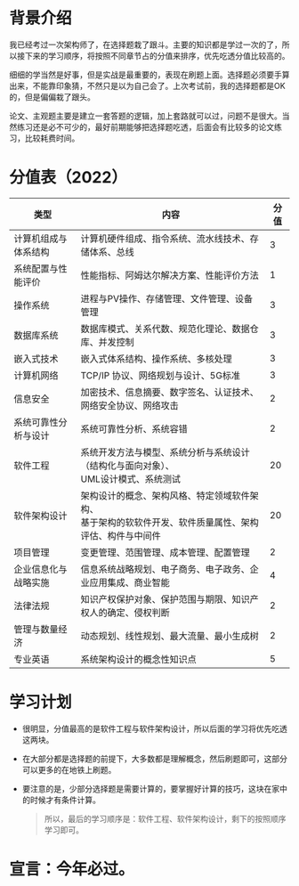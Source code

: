 # 背景介绍

我已经考过一次架构师了，在选择题栽了跟斗。主要的知识都是学过一次的了，所以接下来的学习顺序，将按照不同章节占的分值来排序，优先吃透分值比较高的。

细细的学当然是好事，但是实战是最重要的，表现在刷题上面。选择题必须要手算出来，不能靠印象猜，不然只是以为自己会了。上次考试前，我的选择题都是OK 的，但是偏偏栽了跟头。

论文、主观题主要是建立一套答题的逻辑，加上套路就可以过，问题不是很大。当然练习还是必不可少的，最好前期能够把选择题吃透，后面会有比较多的论文练习，比较耗费时间。

# 分值表（2022）

| 类型                 | 内容                                                                                                         | 分值 |
| -------------------- | ------------------------------------------------------------------------------------------------------------ | ---- |
| 计算机组成与体系结构 | 计算机硬件组成、指令系统、流水线技术、存储体系、总线                                                         | 3    |
| 系统配置与性能评价   | 性能指标、阿姆达尔解决方案、性能评价方法                                                                     | 1    |
| 操作系统             | 进程与PV操作、存储管理、文件管理、设备管理                                                                   | 3    |
| 数据库系统           | 数据库模式、关系代数、规范化理论、数据仓库、并发控制                                                         | 3    |
| 嵌入式技术           | 嵌入式体系结构、操作系统、多核处理                                                                           | 3    |
| 计算机网络           | TCP/IP 协议、网络规划与设计、5G标准                                                                          | 3    |
| 信息安全             | 加密技术、信息摘要、数字签名、认证技术、网络安全协议、网络攻击                                               | 2    |
| 系统可靠性分析与设计 | 系统可靠性分析、系统容错                                                                                     | 2    |
| 软件工程             | 系统开发方法与模型、系统分析与系统设计（结构化与面向对象）、<br />UML设计模式、系统测试                      | 20   |
| 软件架构设计         | 架构设计的概念、架构风格、特定领域软件架构、<br />基于架构的软软件开发、软件质量属性、架构评估、构件与中间件 | 20   |
| 项目管理             | 变更管理、范围管理、成本管理、配置管理                                                                       | 2    |
| 企业信息化与战略实施 | 信息系统战略规划、电子商务、电子政务、企业应用集成、商业智能                                                 | 4    |
| 法律法规             | 知识产权保护对象、保护范围与期限、知识产权人的确定、侵权判断                                                 | 2    |
| 管理与数量经济       | 动态规划、线性规划、最大流量、最小生成树                                                                     | 2    |
| 专业英语             | 系统架构设计的概念性知识点                                                                                   | 5    |

# 学习计划

- 很明显，分值最高的是软件工程与软件架构设计，所以后面的学习将优先吃透这两块。
- 在大部分都是选择题的前提下，大多数都是理解概念，然后刷题即可，这部分可以更多的在地铁上刷题。
- 要注意的是，少部分选择题是需要计算的，要掌握好计算的技巧，这块在家中的时候才有条件计算。

  > 所以，最后的学习顺序是：软件工程、软件架构设计，剩下的按照顺序学习即可。
  >

# **宣言：今年必过。**
